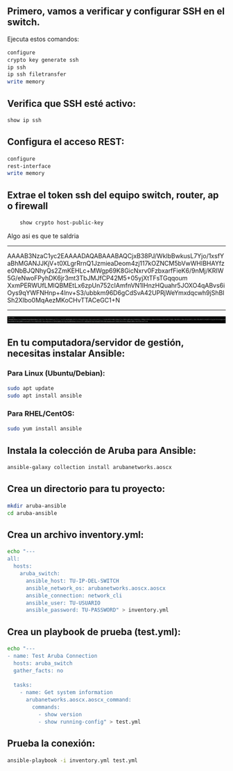 

## Primero, vamos a verificar y configurar SSH en el switch. 
Ejecuta estos comandos:
``` bash
configure
crypto key generate ssh
ip ssh
ip ssh filetransfer
write memory
```


## Verifica que SSH esté activo:
``` bash
show ip ssh
```

## Configura el acceso REST:
``` sh
configure
rest-interface
write memory
```

## Extrae el token ssh del equipo switch, router, ap o firewall
``` bash
    show crypto host-public-key
```
Algo asi es que te saldria
***
AAAAB3NzaC1yc2EAAAADAQABAAABAQCjxB38PJ/WklbBwkusL7Yjo/1xsfYaBhMGANJJKjV+t0XLgrRrnQ1JzmieaDeom4zj117kOZNCM5bVwWHIBHAYfze0NbBJQNhyQs2ZmKEHLc+MWgp69K8GicNxrv0FzbxarfFieK6/9nMj/KRIW5G/eNwoFPyhDK6jr3mt3TbJMJfCP42M5+05yjXtTFsTGqqoum
XxmPERWUfLMlQBMEtLx6zpUn752cIAmfnVN1IHnzHQuahr5JOXO4qABvs6iOys9qYWFNHnp+4lnv+S3/ubbkm96D6gCdSvA42UPRjWeYmxdqcwh9jShBISh2XIbo0MqAezMKoCHvTTACeGC1+N
***

![alt text](equipo-key-ssh.png)
## En tu computadora/servidor de gestión, necesitas instalar Ansible:

### Para Linux (Ubuntu/Debian):
``` bash
sudo apt update
sudo apt install ansible
```
### Para RHEL/CentOS:
``` bash
sudo yum install ansible
```

## Instala la colección de Aruba para Ansible:

``` bash
ansible-galaxy collection install arubanetworks.aoscx
``` 
## Crea un directorio para tu proyecto:

``` bash
mkdir aruba-ansible
cd aruba-ansible
```

## Crea un archivo inventory.yml:

``` bash
echo "---
all:
  hosts:
    aruba_switch:
      ansible_host: TU-IP-DEL-SWITCH
      ansible_network_os: arubanetworks.aoscx.aoscx
      ansible_connection: network_cli
      ansible_user: TU-USUARIO
      ansible_password: TU-PASSWORD" > inventory.yml
```
## Crea un playbook de prueba (test.yml):

``` bash
echo "---
- name: Test Aruba Connection
  hosts: aruba_switch
  gather_facts: no
  
  tasks:
    - name: Get system information
      arubanetworks.aoscx.aoscx_command:
        commands:
          - show version
          - show running-config" > test.yml
```
## Prueba la conexión:

``` bash
ansible-playbook -i inventory.yml test.yml
```
